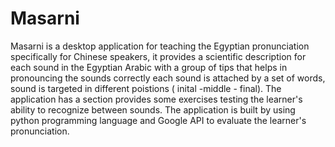 # Masarni
Masarni is a desktop application for teaching the Egyptian pronunciation specifically for Chinese speakers, it provides a scientific description for each sound in the Egyptian Arabic with a group of tips that helps in pronouncing the sounds correctly each sound is attached by a set of words, sound is targeted in different poistions ( inital -middle - final). The application has a section provides some exercises testing the learner's ability to recognize between sounds.
The application is built by using python programming language and Google API to evaluate the learner's pronunciation.

